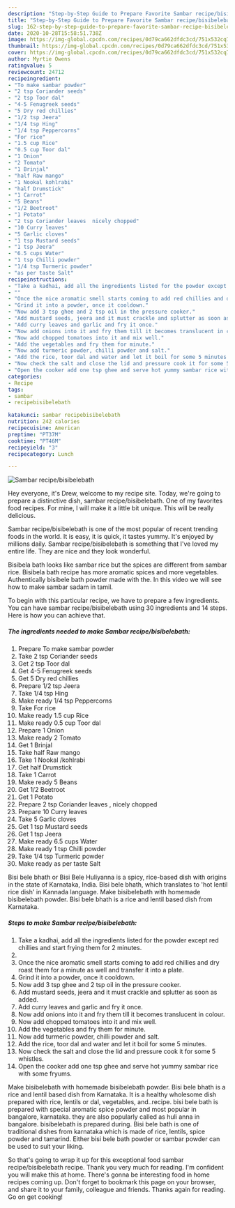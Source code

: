 ```yaml
---
description: "Step-by-Step Guide to Prepare Favorite Sambar recipe/bisibelebath"
title: "Step-by-Step Guide to Prepare Favorite Sambar recipe/bisibelebath"
slug: 162-step-by-step-guide-to-prepare-favorite-sambar-recipe-bisibelebath
date: 2020-10-28T15:58:51.738Z
image: https://img-global.cpcdn.com/recipes/0d79ca662dfdc3cd/751x532cq70/sambar-recipebisibelebath-recipe-main-photo.jpg
thumbnail: https://img-global.cpcdn.com/recipes/0d79ca662dfdc3cd/751x532cq70/sambar-recipebisibelebath-recipe-main-photo.jpg
cover: https://img-global.cpcdn.com/recipes/0d79ca662dfdc3cd/751x532cq70/sambar-recipebisibelebath-recipe-main-photo.jpg
author: Myrtie Owens
ratingvalue: 5
reviewcount: 24712
recipeingredient:
- "To make sambar powder"
- "2 tsp Coriander seeds"
- "2 tsp Toor dal"
- "4-5 Fenugreek seeds"
- "5 Dry red chillies"
- "1/2 tsp Jeera"
- "1/4 tsp Hing"
- "1/4 tsp Peppercorns"
- "For rice"
- "1.5 cup Rice"
- "0.5 cup Toor dal"
- "1 Onion"
- "2 Tomato"
- "1 Brinjal"
- "half Raw mango"
- "1 Nookal kohlrabi"
- "half Drumstick"
- "1 Carrot"
- "5 Beans"
- "1/2 Beetroot"
- "1 Potato"
- "2 tsp Coriander leaves  nicely chopped"
- "10 Curry leaves"
- "5 Garlic cloves"
- "1 tsp Mustard seeds"
- "1 tsp Jeera"
- "6.5 cups Water"
- "1 tsp Chilli powder"
- "1/4 tsp Turmeric powder"
- "as per taste Salt"
recipeinstructions:
- "Take a kadhai, add all the ingredients listed for the powder except red chillies and start frying them for 2 minutes."
- ""
- "Once the nice aromatic smell starts coming to add red chillies and dry roast them for a minute as well and transfer it into a plate."
- "Grind it into a powder, once it cooldown."
- "Now add 3 tsp ghee and 2 tsp oil in the pressure cooker."
- "Add mustard seeds, jeera and it must crackle and splutter as soon as added."
- "Add curry leaves and garlic and fry it once."
- "Now add onions into it and fry them till it becomes translucent in colour."
- "Now add chopped tomatoes into it and mix well."
- "Add the vegetables and fry them for minute."
- "Now add turmeric powder, chilli powder and salt."
- "Add the rice, toor dal and water and let it boil for some 5 minutes."
- "Now check the salt and close the lid and pressure cook it for some 5 whistles."
- "Open the cooker add one tsp ghee and serve hot yummy sambar rice with some fryums."
categories:
- Recipe
tags:
- sambar
- recipebisibelebath

katakunci: sambar recipebisibelebath 
nutrition: 242 calories
recipecuisine: American
preptime: "PT37M"
cooktime: "PT46M"
recipeyield: "3"
recipecategory: Lunch

---
```



![Sambar recipe/bisibelebath](https://img-global.cpcdn.com/recipes/0d79ca662dfdc3cd/751x532cq70/sambar-recipebisibelebath-recipe-main-photo.jpg)

Hey everyone, it's Drew, welcome to my recipe site. Today, we're going to prepare a distinctive dish, sambar recipe/bisibelebath. One of my favorites food recipes. For mine, I will make it a little bit unique. This will be really delicious.

Sambar recipe/bisibelebath is one of the most popular of recent trending foods in the world. It is easy, it is quick, it tastes yummy. It's enjoyed by millions daily. Sambar recipe/bisibelebath is something that I've loved my entire life. They are nice and they look wonderful.

Bisibela bath looks like sambar rice but the spices are different from sambar rice. Bisibela bath recipe has more aromatic spices and more vegetables. Authentically bisibele bath powder made with the. In this video we will see how to make sambar sadam in tamil.


To begin with this particular recipe, we have to prepare a few ingredients. You can have sambar recipe/bisibelebath using 30 ingredients and 14 steps. Here is how you can achieve that.

<!--inarticleads1-->

##### The ingredients needed to make Sambar recipe/bisibelebath:

1. Prepare To make sambar powder
1. Take 2 tsp Coriander seeds
1. Get 2 tsp Toor dal
1. Get 4-5 Fenugreek seeds
1. Get 5 Dry red chillies
1. Prepare 1/2 tsp Jeera
1. Take 1/4 tsp Hing
1. Make ready 1/4 tsp Peppercorns
1. Take For rice
1. Make ready 1.5 cup Rice
1. Make ready 0.5 cup Toor dal
1. Prepare 1 Onion
1. Make ready 2 Tomato
1. Get 1 Brinjal
1. Take half Raw mango
1. Take 1 Nookal /kohlrabi
1. Get half Drumstick
1. Take 1 Carrot
1. Make ready 5 Beans
1. Get 1/2 Beetroot
1. Get 1 Potato
1. Prepare 2 tsp Coriander leaves , nicely chopped
1. Prepare 10 Curry leaves
1. Take 5 Garlic cloves
1. Get 1 tsp Mustard seeds
1. Get 1 tsp Jeera
1. Make ready 6.5 cups Water
1. Make ready 1 tsp Chilli powder
1. Take 1/4 tsp Turmeric powder
1. Make ready as per taste Salt


Bisi bele bhath or Bisi Bele Huliyanna is a spicy, rice-based dish with origins in the state of Karnataka, India. Bisi bele bhath, which translates to &#39;hot lentil rice dish&#39; in Kannada language. Make bisibelebath with homemade bisibelebath powder. Bisi bele bhath is a rice and lentil based dish from Karnataka. 

<!--inarticleads2-->

##### Steps to make Sambar recipe/bisibelebath:

1. Take a kadhai, add all the ingredients listed for the powder except red chillies and start frying them for 2 minutes.
1. 
1. Once the nice aromatic smell starts coming to add red chillies and dry roast them for a minute as well and transfer it into a plate.
1. Grind it into a powder, once it cooldown.
1. Now add 3 tsp ghee and 2 tsp oil in the pressure cooker.
1. Add mustard seeds, jeera and it must crackle and splutter as soon as added.
1. Add curry leaves and garlic and fry it once.
1. Now add onions into it and fry them till it becomes translucent in colour.
1. Now add chopped tomatoes into it and mix well.
1. Add the vegetables and fry them for minute.
1. Now add turmeric powder, chilli powder and salt.
1. Add the rice, toor dal and water and let it boil for some 5 minutes.
1. Now check the salt and close the lid and pressure cook it for some 5 whistles.
1. Open the cooker add one tsp ghee and serve hot yummy sambar rice with some fryums.


Make bisibelebath with homemade bisibelebath powder. Bisi bele bhath is a rice and lentil based dish from Karnataka. It is a healthy wholesome dish prepared with rice, lentils or dal, vegetables, and..recipe. bisi bele bath is prepared with special aromatic spice powder and most popular in bangalore, karnataka. they are also popularly called as huli anna in bangalore. bisibelebath is prepared during. Bisi bele bath is one of traditional dishes from karnataka which is made of rice, lentils, spice powder and tamarind. Either bisi bele bath powder or sambar powder can be used to suit your liking. 

So that's going to wrap it up for this exceptional food sambar recipe/bisibelebath recipe. Thank you very much for reading. I'm confident you will make this at home. There's gonna be interesting food in home recipes coming up. Don't forget to bookmark this page on your browser, and share it to your family, colleague and friends. Thanks again for reading. Go on get cooking!
